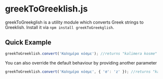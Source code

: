 # greekToGreeklish.js

greekToGreekglish is a utility module which converts Greek strings to Greeklish.
Install it via `npm install greekToGreekglish`.


## Quick Example

```javascript
greekToGreeklish.convert('Καλημέρα κόσμε'); //returns "kalimera kosme"
```

You can also override the default behaviour by providing another parameter 

```javascript
greekToGreeklish.convert('Καλημέρα κόσμε', { 'σ': 'z' }); //returns "kalimera kozme"
```